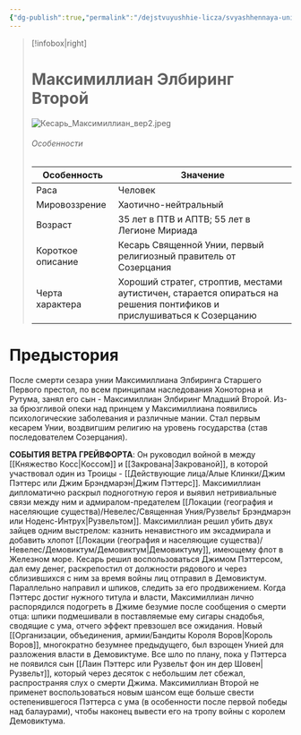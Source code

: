 ```yaml
---
{"dg-publish":true,"permalink":"/dejstvuyushhie-licza/svyashhennaya-uniya/maksimillian-elbiring-vtoroj/","dgPassFrontmatter":true}
---
```


> [!infobox|right]
> # Максимиллиан Элбиринг Второй
> ![Кесарь_Максимиллиан_вер2.jpeg](/img/user/%D0%98%D0%B7%D0%BE%D0%B1%D1%80%D0%B0%D0%B6%D0%B5%D0%BD%D0%B8%D1%8F/%D0%9A%D0%B5%D1%81%D0%B0%D1%80%D1%8C_%D0%9C%D0%B0%D0%BA%D1%81%D0%B8%D0%BC%D0%B8%D0%BB%D0%BB%D0%B8%D0%B0%D0%BD_%D0%B2%D0%B5%D1%802.jpeg)
> ###### Особенности
> | Особенность | Значение |
> | ---- | ---- |
> | Раса | Человек|
> | Мировоззрение | Хаотично-нейтральный |
> | Возраст |35 лет в ПТВ и АПТВ; 55 лет в Легионе Мириада|
> | Короткое описание |Кесарь Священной Унии, первый религиозный правитель от Созерцания |
> | Черта характера |Хороший стратег, строптив, местами аутистичен, старается опираться на решения понтификов и прислушиваться к Созерцанию|

# Предыстория

После смерти сезара унии Максимиллиана Элбиринга Старшего Первого престол, по всем принципам наследования Хоноторна и Рутума, занял его сын - Максимиллиан Элбиринг Младший Второй. Из-за брюзгливой опеки над принцем у Максимиллиана появились психологические заболевания и различные мании. Стал первым кесарем Унии, воздвигшим религию на уровень государства (став последователем Созерцания).


**СОБЫТИЯ ВЕТРА ГРЕЙВФОРТА**:
Он руководил войной в между [[Княжество Косс\|Коссом]] и [[Закрована\|Закрованой]], в которой участвовал один из Троицы - [[Действующие лица/Алые Клинки/Джим Пэттерс или Джим Брэндмарэн\|Джим Пэттерс]]. Максимиллиан дипломатично раскрыл подноготную героя и выявил нетривиальные связи между ним и адмиралом-предателем [[Локации (география и населяющие существа)/Невелес/Священная Уния/Рузвельт Брэндмарэн или Ноденс-Интрух\|Рузвельтом]]. Максимиллиан решил убить двух зайцев одним выстрелом: казнить ненавистного им эксадмирала и добавить хлопот [[Локации (география и населяющие существа)/Невелес/Демовиктум/Демовиктум\|Демовиктуму]], имеющему флот в Железном море. Кесарь решил воспользоваться Джимом Пэттерсом, дал ему денег, раскрепостил от должности рядового и через сблизившихся с ним за время войны лиц отправил в Демовиктум. Параллельно направил и шпиков, следить за его продвижением. Когда Пэттерс достиг нужного титула и власти, Максимиллиан лично распорядился подогреть в Джиме безумие после сообщения о смерти отца: шпики подмешивали в поставляемые ему сигары снадобья, сводящие с ума, отчего эффект превзошел все ожидания. Новый [[Организации, объединения, армии/Бандиты Короля Воров\|Король Воров]], многократно безумнее предыдущего, был взрощен Унией для разложения власти в Демовиктуме. Все шло по плану, пока у Пэттерса не появился сын [[Лаин Пэттерс или Рузвельт фон ин дер Шовен\|Рузвельт]], который через десяток с небольшим лет сбежал, распространяя слух о смерти Джима. Максимиллиан Второй не применет воспользоваться новым шансом еще больше свести остепенившегося Пэттерса с ума (в особенности после первой победы над балаурами), чтобы наконец вывести его на тропу войны с королем Демовиктума. 